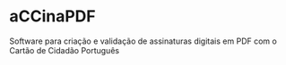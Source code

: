 # aCCinaPDF
Software para criação e validação de assinaturas digitais em PDF com o Cartão de Cidadão Português
